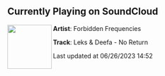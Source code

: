 ## Currently Playing on SoundCloud

[<img align="left" width="100" src="https://i1.sndcdn.com/artworks-n4MJKp077eDSqlqZ-D9JjUQ-t500x500.jpg">](https://soundcloud.com/forbiddenfrequenciesdnb/leks-deefa-no-return)

**Artist**: Forbidden Frequencies 

**Track**: Leks & Deefa - No Return

Last updated at 06/26/2023 14:52
